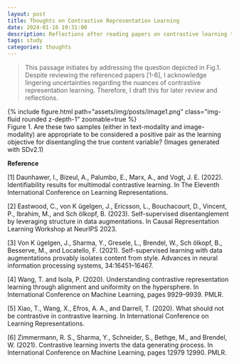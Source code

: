 ```yaml
---
layout: post
title: Thoughts on Contrastive Representation Learning
date: 2024-01-16 19:31:00
description: Reflections after reading papers on contrastive learning theory.
tags: study
categories: thoughts
---
```


> This passage initiates by addressing the question depicted in Fig.1. Despite reviewing the referenced papers [1-6], I acknowledge lingering uncertainties regarding the nuances of contrastive representation learning. Therefore, I draft this for later review and reflections.
<div class="row mt-3">
    <div class="col-sm mt-3 mt-md-0">
        {% include figure.html path="assets/img/posts/image1.png" class="img-fluid rounded z-depth-1" zoomable=true %}
    </div>
</div>
<div class="caption">
    Figure 1. Are these two samples (either in text-modality and image-modality) are appropriate to be considered a positive pair as the learning objective for disentangling the true content variable? (Images generated with SDv2.1)
</div>


**Reference**

[1] Daunhawer, I., Bizeul, A., Palumbo, E., Marx, A., and Vogt, J. E. (2022). Identifiability results for multimodal contrastive learning. In The Eleventh International Conference on Learning Representations.

[2] Eastwood, C., von K ̈ugelgen, J., Ericsson, L., Bouchacourt, D., Vincent, P., Ibrahim, M., and Sch ̈olkopf, B. (2023). Self-supervised disentanglement by leveraging structure in data augmentations. In Causal Representation Learning Workshop at NeurIPS 2023.

[3] Von K ̈ugelgen, J., Sharma, Y., Gresele, L., Brendel, W., Sch ̈olkopf, B., Besserve, M., and Locatello, F. (2021). Self-supervised learning with data augmentations provably isolates content from style. Advances in neural information processing systems, 34:16451–16467.

[4] Wang, T. and Isola, P. (2020). Understanding contrastive representation learning through alignment and uniformity on the hypersphere. In International Conference on Machine Learning, pages 9929–9939. PMLR.

[5] Xiao, T., Wang, X., Efros, A. A., and Darrell, T. (2020). What should not be contrastive in contrastive learning. In International Conference on Learning Representations.

[6] Zimmermann, R. S., Sharma, Y., Schneider, S., Bethge, M., and Brendel, W. (2021). Contrastive learning inverts the data generating process. In International Conference on Machine Learning, pages 12979 12990. PMLR.
